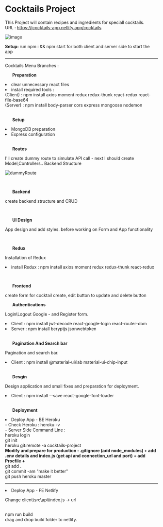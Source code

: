 # Cocktails Project

This Project will contain recipes and ingredients for speciall cocktails. <br>
URL : https://jcocktails-app.netlify.app/cocktails

![image](https://user-images.githubusercontent.com/22063155/138794628-63c6b735-7608-43ab-a4cc-beb03444a5e7.png)

<b> Setup: </b>
run npm i && npm start for both client and server side to start the app
 <hr>

Cocktails Menu Branches :

<ul> <b> Preparation </b></ul>
<li> clear unnecessary react files </li>
<li> install required tools : <br> (Client) : npm install axios moment redux redux-thunk react-redux react-file-base64 <br> (Server) : npm install body-parser cors express mongoose nodemon  </li>
<br>
<ul><b> Setup </b> </ul>

<li> MongoDB preparation </li>
<li> Express configuration </li>
<br>
<ul> <b>Routes</b> </ul>

<p> I'll create dummy route to simulate API call - next I should create Model,Controllers.. Backend Structure </p>

![dummyRoute](https://user-images.githubusercontent.com/22063155/136864336-95328bdb-50f6-4848-87eb-54bf12d4eab3.JPG)

<br>
<ul> <b>Backend </b></ul>

<p> create backend structure and CRUD  </p>
<br>

<ul> <b>UI Design</b> </ul>

<p> App design and add styles. before working on Form and  App functionality </p>
<br>

<ul> <b>Redux </b> </ul>

<p>Installation of Redux 
<li> install Redux : npm install axios moment redux redux-thunk react-redux <br>  </li>
</p>
<br>

<ul> <b>Frontend</b> </ul>
<p> create form for cocktail create, edit button to update and delete button   </p>

<ul> <b>Authentications</b> </ul>
<p> Login\Logout Google - and Register form. </p>
<li> Client :  npm install jwt-decode react-google-login react-router-dom <br>  </li>
<li> Server :  npm install bcryptjs jsonwebtoken <br>  </li> <br>

<ul> <b>Pagination And Search bar</b> </ul>
<p> Pagination and search bar. </p>
<li> Client :  npm install @material-ui/lab material-ui-chip-input<br>  </li> <br>

<ul> <b>Desgin </b> </ul>
<p> Design application and small fixes and preparation for deployment. </p>
<li> Client : npm install --save react-google-font-loader<br>  </li> <br>

<ul> <b>Deployment </b> </ul>
<li> Deploy App - BE Heroku  </li>
- Check Heroku :  heroku -v <br>
- Server Side  Command Line : <br>
heroku login <br>
git init <br>
heroku git:remote -a cocktails-project <br>
<b> Modify and prepare for production : .gitignore (add node_modules) + add .env details and index.js (get api and connection_url and port) + add Procfile +  </b> <br>
git add . <br>
git commit -am "make it better" <br>
git push heroku master <br>
<hr>
<li> Deploy App - FE Netlify  </li>
<p> Change client\src\api\index.js -> url </p> <br>
npm run build <br>
drag and drop build folder to netlify.
</p>
